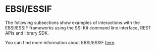 # EBSI/ESSIF

The following subsections show examples of interactions with the EBSI/ESSIF frameworks using the SSI Kit command line interface, REST APIs and library SDK.

You can find more information about EBSI/ESSIF [here](../../concepts/ebsi-essif.md).

##

